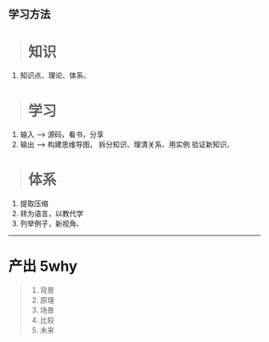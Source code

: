 ## 学习方法
> # 知识
1. 知识点、理论、体系、
> # 学习
1. 输入 --> 源码，看书，分享
2. 输出 --> 构建思维导图， 拆分知识、理清关系、用实例 验证新知识、 
> # 体系
1. 提取压缩
2. 转为语言，以教代学
3. 列举例子，新视角、
---
# 产出 5why
> 1. 背景
> 2. 原理
> 3. 场景
> 4. 比较
> 5. 未来


